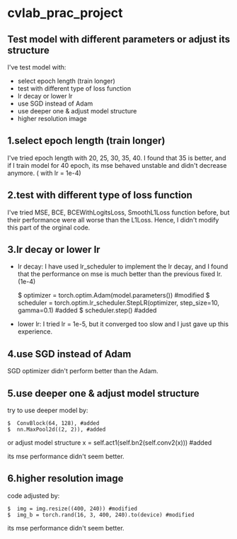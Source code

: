 # cvlab_prac_project
Test model with different parameters or adjust its structure
--------------------------------------------------------------------------


I've test model with:

*   select epoch length (train longer)
*   test with different type of loss function
*   lr decay or lower lr
*   use SGD instead of Adam
*   use deeper one & adjust model structure
*   higher resolution image

1.select epoch length (train longer)
-------------------------------------------------------------------------

I've tried epoch length with 20, 25, 30, 35, 40. I found that 35 is better, and if I train
model for 40 epoch, its mse behaved unstable and didn't decrease anymore. ( with lr = 1e-4)


2.test with different type of loss function
-------------------------------------------------------------------------

I've tried MSE, BCE, BCEWithLogitsLoss, SmoothL1Loss function before, but their performance
were all worse than the L1Loss. Hence, I didn't modify this part of the orginal code. 


3.lr decay or lower lr
-------------------------------------------------------------------------

+ lr decay:
I have used lr_scheduler to implement the lr decay, and I found that the performance on mse
is much better than the previous fixed lr. (1e-4)

    $  optimizer = torch.optim.Adam(model.parameters()) #modified
    $  scheduler = torch.optim.lr_scheduler.StepLR(optimizer, step_size=10, gamma=0.1) #added
    $  scheduler.step() #added

+ lower lr:
I tried lr = 1e-5, but it converged too slow and I just gave up this experience.


4.use SGD instead of Adam
------------------------------------------------------------------------

SGD optimizer didn't perform better than the Adam.


5.use deeper one & adjust model structure
------------------------------------------------------------------------

try to use deeper model by:

    $  ConvBlock(64, 128), #added
    $  nn.MaxPool2d((2, 2)), #added

or adjust model structure
x = self.act1(self.bn2(self.conv2(x))) #added

its mse performance didn't seem better.


6.higher resolution image
------------------------------------------------------------------------

code adjusted by:

    $  img = img.resize((400, 240)) #modified
    $  img_b = torch.rand(16, 3, 400, 240).to(device) #modified 

its mse performance didn't seem better.
